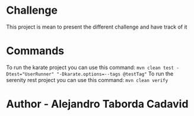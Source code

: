 # Challenge
This project is mean to present the different challenge and have track of it
# Commands
To run the karate project you can use this command: `mvn clean test -Dtest="UserRunner" "-Dkarate.options=--tags @testTag"`
To run the serenity rest project you can use this command: `mvn clean verify`

# Author - Alejandro Taborda Cadavid